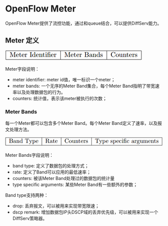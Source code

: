 # OpenFlow Meter

OpenFlow Meter提供了流控功能，通过和queue结合，可以提供DiffServ能力。

## Meter 定义

![meter](images/meter.png "meter")

Meter字段说明：

* meter identifier: meter id值，唯一标识一个meter；
* meter bands: 一个无序的Meter Band集合，每个Meter Band指明了带宽速率以及处理数据包的行为。
* counters: 统计值，表示该meter被执行的次数；


### Meter Bands

每一个Meter都可以包含多个Meter Band。每个Meter Band定义了速率，以及报文处理方法。

![meter-band](images/meter-band.png "meter-band")

Meter Bands字段说明：

* band type: 定义了数据包的处理方式；
* rate: 定义了Band可以应用的最低速率；
* counters: 被该Meter Band处理过的数据包的统计量
* type specific arguments: 某些Meter Band有一些额外的参数；

Band type支持两种：

* drop: 丢弃报文，可以被用来实现带宽限速；
* dscp remark: 增加数据包IP头DSCP域的丢弃优先级，可以被用来实现一个DiffServ策略器。
